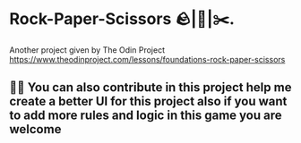 # Rock-Paper-Scissors 🪨|📃|✂️.
Another project given by The Odin Project https://www.theodinproject.com/lessons/foundations-rock-paper-scissors

<!-- Here a person is against the computer lets see who wins! -->

## 💁‍♂️ You can also contribute in this project help me create a better UI for this project also if you want to add more rules and logic in this game you are welcome